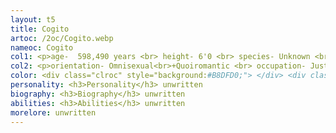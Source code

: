 ```yaml
---
layout: t5
title: Cogito
artoc: /2oc/Cogito.webp
nameoc: Cogito
col1: <p>age-  598,490 years <br> height- 6'0 <br> species- Unknown <br> pronouns- Thou/Thyself <br> gender- Pangender</p>
col2: <p>orientation- Omnisexual<br>+Quoiromantic <br> occupation- Justice Department <br> voiceclaim- Markiplier <br> alignment- Neutral Impure</p>
color: <div class="clroc" style="background:#B8DFD0;"> </div> <div class="clroc" style="background:#41A5A8;"> </div> <div class="clroc" style="background:#0B202A;"> </div> <div class="clroc" style="background:#0000FF;"> </div><div class="clroc" style="background:#FF0000;"> </div>
personality: <h3>Personality</h3> unwritten
biography: <h3>Biography</h3> unwritten
abilities: <h3>Abilities</h3> unwritten
morelore: unwritten
---
```

